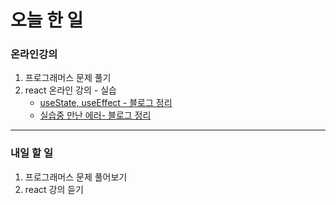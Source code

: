 # 오늘 한 일

### 온라인강의

1. 프로그래머스 문제 풀기
1. react 온라인 강의 - 실습
   - [useState, useEffect - 블로그 정리](https://dkfma6033.tistory.com/128)
   - [실습중 만난 에러- 블로그 정리](https://dkfma6033.tistory.com/131)

---

### 내일 할 일

1. 프로그래머스 문제 풀어보기
1. react 강의 듣기
